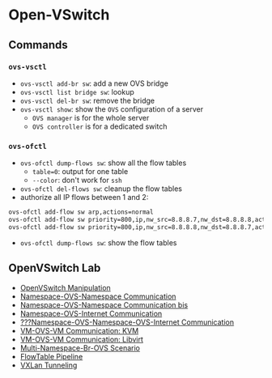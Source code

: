# Open-VSwitch

## Commands
### `ovs-vsctl`
- `ovs-vsctl add-br sw`: add a new OVS bridge 
- `ovs-vsctl list bridge sw`: lookup
- `ovs-vsctl del-br sw`: remove the bridge
- `ovs-vsctl show`: show the `OVS` configuration of a server
  - `OVS manager` is for the whole server
  - `OVS controller` is for a dedicated switch

### `ovs-ofctl`
- `ovs-ofctl dump-flows sw`: show all the flow tables
  - `table=0`: output for one table
  - `--color`: don't work for `ssh`
- `ovs-ofctl del-flows sw`: cleanup the flow tables
- authorize all IP flows between 1 and 2:
```bash
ovs-ofctl add-flow sw arp,actions=normal
ovs-ofctl add-flow sw priority=800,ip,nw_src=8.8.8.7,nw_dst=8.8.8.8,actions=normal
ovs-ofctl add-flow sw priority=800,ip,nw_src=8.8.8.8,nw_dst=8.8.8.7,actions=normal
```
- `ovs-ofctl dump-flows sw`: show the flow tables


## OpenVSwitch Lab
- [OpenVSwitch Manipulation](ovs-manipulation.md)
- [Namespace-OVS-Namespace Communication](ns-ovs-ns.md)
- [Namespace-OVS-Namespace Communication bis](ns-ovs-ns-bis.md)
- [Namespace-OVS-Internet Communication](ns-ovs-ext.md)
- [???Namespace-OVS-Namespace-OVS-Internet Communication](ns-ovs-ns-ovs-ext.md)
- [VM-OVS-VM Communication: KVM](vm-ovs-vm-kvm.md)
- [VM-OVS-VM Communication: Libvirt](vm-ovs-vm-libvirt/vm-ovs-vm-libvirt.md)
- [Multi-Namespace-Br-OVS Scenario](multi-ns-br-ovs.md)
- [FlowTable Pipeline](ovs-pipeline.md)
- [VXLan Tunneling](tunneling/ovs-tunneling.md)
